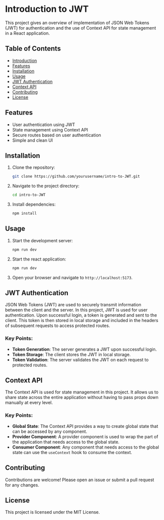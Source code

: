 # Introduction to JWT

This project gives an overview of implementation of JSON Web Tokens (JWT) for authentication and the use of Context API for state management in a React application.

## Table of Contents
- [Introduction](#introduction)
- [Features](#features)
- [Installation](#installation)
- [Usage](#usage)
- [JWT Authentication](#jwt-authentication)
- [Context API](#context-api)
- [Contributing](#contributing)
- [License](#license)

## Features
- User authentication using JWT
- State management using Context API
- Secure routes based on user authentication
- Simple and clean UI

## Installation
1. Clone the repository:
    ```bash
    git clone https://github.com/yourusername/intro-to-JWT.git
    ```
2. Navigate to the project directory:
    ```bash
    cd intro-to-JWT
    ```
3. Install dependencies:
    ```bash
    npm install
    ```

## Usage
1. Start the development server:
    ```bash
    npm run dev
    ```
2. Start the react application:
    ```bash
    npm run dev
    ```
3. Open your browser and navigate to `http://localhost:5173`.

## JWT Authentication
JSON Web Tokens (JWT) are used to securely transmit information between the client and the server. In this project, JWT is used for user authentication. Upon successful login, a token is generated and sent to the client. This token is then stored in local storage and included in the headers of subsequent requests to access protected routes.

### Key Points:
- **Token Generation**: The server generates a JWT upon successful login.
- **Token Storage**: The client stores the JWT in local storage.
- **Token Validation**: The server validates the JWT on each request to protected routes.

## Context API
The Context API is used for state management in this project. It allows us to share state across the entire application without having to pass props down manually at every level.

### Key Points:
- **Global State**: The Context API provides a way to create global state that can be accessed by any component.
- **Provider Component**: A provider component is used to wrap the part of the application that needs access to the global state.
- **Consumer Component**: Any component that needs access to the global state can use the `useContext` hook to consume the context.

## Contributing
Contributions are welcome! Please open an issue or submit a pull request for any changes.

## License
This project is licensed under the MIT License.
